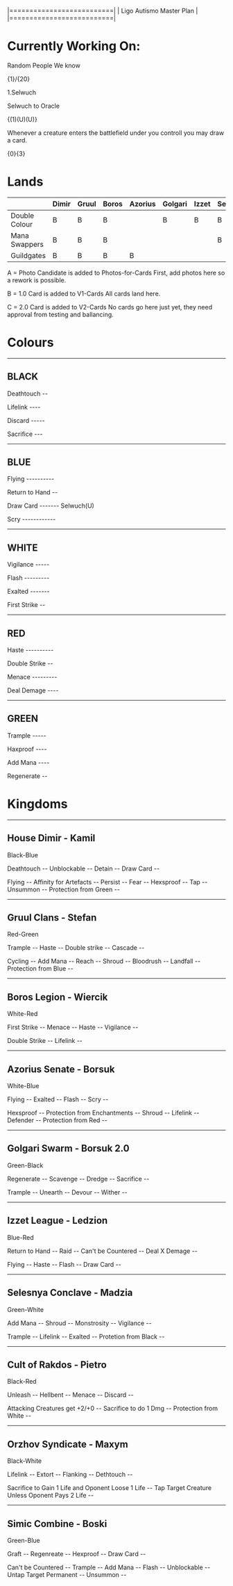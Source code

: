 |==========================|
| Ligo Autismo Master Plan |
|==========================|

Currently Working On:
=====================

Random People We know 

{1}/{20}

1.Selwuch

Selwuch to Oracle

{(1)(U)(U)}

Whenever a creature enters the battlefield under you controll you may draw a card.

{0}{3}

Lands
==========

|               |Dimir    |Gruul  |Boros  |Azorius        |Golgari        |Izzet  |Selesnya       |Rakdos |Orzov  |Simic  |
|---            |---      |---    |---    |---            |---            |---    |---            |---    |---    |---    |
|Double Colour  |B        |B      |B      |               |B              |B      |B              |B      |       |B      |
|Mana Swappers  |B        |B      |B      |               |               |       |B              |       |       |B      |
|Guildgates     |B        |B      |B      |B              |               |       |               |       |B      |B      |

A = Photo Candidate is added to Photos-for-Cards 
    First, add photos here so a rework is possible.

B = 1.0 Card is added to V1-Cards
    All cards land here.

C = 2.0 Card is added to V2-Cards
    No cards go here just yet, they need approval from testing and ballancing. 
    
Colours
==========

----------------
BLACK
----------------
Deathtouch -- 

Lifelink ---- 

Discard ----- 

Sacrifice --- 

----------------
BLUE
----------------
Flying ---------- 

Return to Hand -- 

Draw Card ------- Selwuch(U)

Scry ------------

----------------
WHITE
----------------

Vigilance -----

Flash --------- 

Exalted ------- 

First Strike -- 

----------------
RED
----------------

Haste ---------- 

Double Strike -- 

Menace --------- 

Deal Demage ----

----------------
GREEN
----------------
Trample ----- 

Haxproof ---- 

Add Mana ---- 

Regenerate -- 

Kingdoms
==========

----------
House Dimir - Kamil
----------
Black-Blue

Deathtouch -- Unblockable -- Detain -- Draw Card -- 

Flying -- Affinity for Artefacts -- Persist -- Fear -- Hexsproof -- Tap -- Unsummon -- Protection from Green -- 

----------
Gruul Clans - Stefan
----------
Red-Green

Trample -- Haste -- Double strike -- Cascade -- 

Cycling -- Add Mana -- Reach -- Shroud -- Bloodrush -- Landfall -- Protection from Blue -- 

----------
Boros Legion - Wiercik
----------
White-Red

First Strike -- Menace -- Haste -- Vigilance -- 

Double Strike -- Lifelink -- 

----------
Azorius Senate - Borsuk
----------
White-Blue

Flying -- Exalted -- Flash -- Scry -- 

Hexsproof -- Protection from Enchantments -- Shroud -- Lifelink -- Defender -- Protection from Red -- 

----------
Golgari Swarm - Borsuk 2.0
----------
Green-Black

Regenerate -- Scavenge -- Dredge -- Sacrifice -- 

Trample -- Unearth -- Devour -- Wither -- 

----------
Izzet League - Ledzion
----------
Blue-Red

Return to Hand -- Raid -- Can't be Countered -- Deal X Demage -- 

Flying -- Haste -- Flash -- Draw Card -- 

----------
Selesnya Conclave - Madzia
----------
Green-White

Add Mana -- Shroud -- Monstrosity -- Vigilance -- 

Trample -- Lifelink -- Exalted -- Protetion from Black -- 

----------
Cult of Rakdos - Pietro
----------
Black-Red

Unleash -- Hellbent -- Menace -- Discard -- 

Attacking Creatures get +2/+0 -- Sacrifice to do 1 Dmg -- Protection from White -- 

----------
Orzhov Syndicate - Maxym
----------
Black-White

Lifelink -- Extort -- Flanking -- Dethtouch -- 

Sacrifice to Gain 1 Life and Oponent Loose 1 Life -- Tap Target Creature Unless Oponent Pays 2 Life -- 

----------
Simic Combine - Boski
----------
Green-Blue

Graft -- Regenreate -- Hexproof -- Draw Card -- 

Can't be Countered -- Trample -- Add Mana -- Flash -- Unblockable -- Untap Target Permanent -- Unsummon -- 
